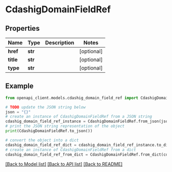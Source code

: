 # CdashigDomainFieldRef


## Properties

Name | Type | Description | Notes
------------ | ------------- | ------------- | -------------
**href** | **str** |  | [optional] 
**title** | **str** |  | [optional] 
**type** | **str** |  | [optional] 

## Example

```python
from openapi_client.models.cdashig_domain_field_ref import CdashigDomainFieldRef

# TODO update the JSON string below
json = "{}"
# create an instance of CdashigDomainFieldRef from a JSON string
cdashig_domain_field_ref_instance = CdashigDomainFieldRef.from_json(json)
# print the JSON string representation of the object
print(CdashigDomainFieldRef.to_json())

# convert the object into a dict
cdashig_domain_field_ref_dict = cdashig_domain_field_ref_instance.to_dict()
# create an instance of CdashigDomainFieldRef from a dict
cdashig_domain_field_ref_from_dict = CdashigDomainFieldRef.from_dict(cdashig_domain_field_ref_dict)
```
[[Back to Model list]](../README.md#documentation-for-models) [[Back to API list]](../README.md#documentation-for-api-endpoints) [[Back to README]](../README.md)


